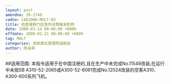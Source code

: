 ```yaml
---
layout: post
amendno: 39-2748
cadno: CAD2000-MULT-03
title: 检查客舱门应急作动筒触发机构
date: 2000-01-14 00:00:00 +0800
effdate: 2000-01-21 00:00:00 +0800
tag: MULT
categories: 民航西北管理局适航处
author: 陈岳亭
---
```


##适用范围:
本指令适用于在中国注册的,且在生产中未完成No.11549改装,在运行中未按SB A310-52-2065或A300-52-6061完成No.12024改装的空客A310、A300-600系列飞机。

